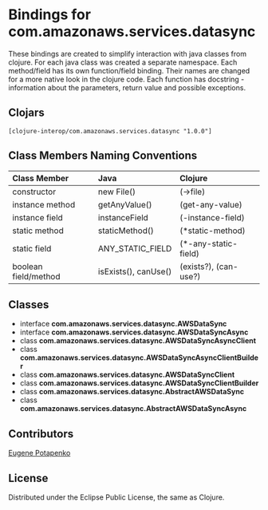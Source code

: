 # Bindings for com.amazonaws.services.datasync

These bindings are created to simplify interaction with java classes from clojure.
For each java class was created a separate namespace.
Each method/field has its own function/field binding.
Their names are changed for a more native look in the clojure code. Each function has docstring - information about the parameters, return value and possible exceptions.

## Clojars

```
[clojure-interop/com.amazonaws.services.datasync "1.0.0"]
```

## Class Members Naming Conventions

| Class Member | Java | Clojure |
|:--|:--|:--|
| constructor | new File() | (->file) |
| instance method | getAnyValue() | (get-any-value) |
| instance field | instanceField | (-instance-field) |
| static method | staticMethod() | (*static-method) |
| static field | ANY_STATIC_FIELD | (*-any-static-field) |
| boolean field/method | isExists(), canUse() | (exists?), (can-use?) |

## Classes

- interface **com.amazonaws.services.datasync.AWSDataSync**
- interface **com.amazonaws.services.datasync.AWSDataSyncAsync**
- class **com.amazonaws.services.datasync.AWSDataSyncAsyncClient**
- class **com.amazonaws.services.datasync.AWSDataSyncAsyncClientBuilder**
- class **com.amazonaws.services.datasync.AWSDataSyncClient**
- class **com.amazonaws.services.datasync.AWSDataSyncClientBuilder**
- class **com.amazonaws.services.datasync.AbstractAWSDataSync**
- class **com.amazonaws.services.datasync.AbstractAWSDataSyncAsync**

## Contributors

[Eugene Potapenko](https://github.com/potapenko/)

## License

Distributed under the Eclipse Public License, the same as Clojure.

